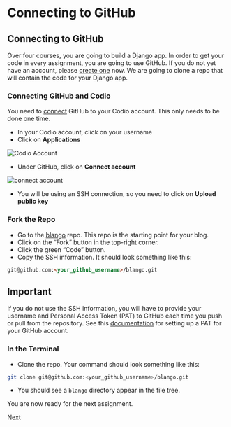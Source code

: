# Connecting to GitHub

## Connecting to GitHub

Over four courses, you are going to build a Django app. In order to get your code in every assignment, you are going to use GitHub. If you do not yet have an account, please [create one](https://github.com/) now. We are going to clone a repo that will contain the code for your Django app.

### Connecting GitHub and Codio

You need to [connect](https://docs.codio.com/common/develop/ide/editing/connect-github-codio.html#connect-codio-github) GitHub to your Codio account. This only needs to be done one time.

* In your Codio account, click on your username
* Click on **Applications**

![Codio Account](https://docs.codio.com/_images/GitHub1.png)

* Under GitHub, click on **Connect account**

![connect account](https://docs.codio.com/_images/Github2.png)

* You will be using an SSH connection, so you need to click on **Upload public key**

### Fork the Repo

* Go to the [blango](https://github.com/codio-templates/blango) repo. This repo is the starting point for your blog.
* Click on the “Fork” button in the top-right corner.
* Click the green “Code” button.
* Copy the SSH information. It should look something like this:

```markdown
git@github.com:<your_github_username>/blango.git
```

## Important

If you do not use the SSH information, you will have to provide your username and Personal Access Token (PAT) to GitHub each time you push or pull from the repository. See this [documentation](https://docs.github.com/en/authentication/keeping-your-account-and-data-secure/creating-a-personal-access-token) for setting up a PAT for your GitHub account.

### In the Terminal

* Clone the repo. Your command should look something like this:

```bash
git clone git@github.com:<your_github_username>/blango.git
```

* You should see a `blango` directory appear in the file tree.

You are now ready for the next assignment.

Next
